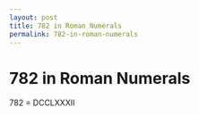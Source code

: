 ```yaml
---
layout: post
title: 782 in Roman Numerals
permalink: 782-in-roman-numerals
---
```


# 782 in Roman Numerals

782 = DCCLXXXII
